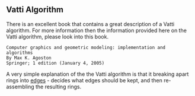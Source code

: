 ## Vatti Algorithm

There is an excellent book that contains a great description of a Vatti algorithm. For more information
then the information provided here on the Vatti algorithm, please look into this book.

```
Computer graphics and geometric modeling: implementation and algorithms
By Max K. Agoston                                                      
Springer; 1 edition (January 4, 2005)
```

A very simple explanation of the the Vatti algorithm is that it breaking apart rings into [edges](edges.md) - decides what edges should be kept, and then re-assembling the resulting rings.

